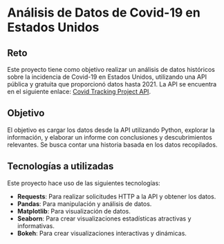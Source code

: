 # Análisis de Datos de Covid-19 en Estados Unidos
## Reto

Este proyecto tiene como objetivo realizar un análisis de datos históricos sobre la incidencia de Covid-19 en Estados Unidos, utilizando una API pública y gratuita que proporcionó datos hasta 2021. La API se encuentra en el siguiente enlace: [Covid Tracking Project API](https://covidtracking.com/data/api).

## Objetivo

El objetivo es cargar los datos desde la API utilizando Python, explorar la información, y elaborar un informe con conclusiones y descubrimientos relevantes. Se busca contar una historia basada en los datos recopilados.

## Tecnologías a utilizadas

Este proyecto hace uso de las siguientes tecnologías:

- **Requests**: Para realizar solicitudes HTTP a la API y obtener los datos.
- **Pandas**: Para manipulación y análisis de datos.
- **Matplotlib**: Para visualización de datos.
- **Seaborn**: Para crear visualizaciones estadísticas atractivas y informativas.
- **Bokeh**: Para crear visualizaciones interactivas y dinámicas.